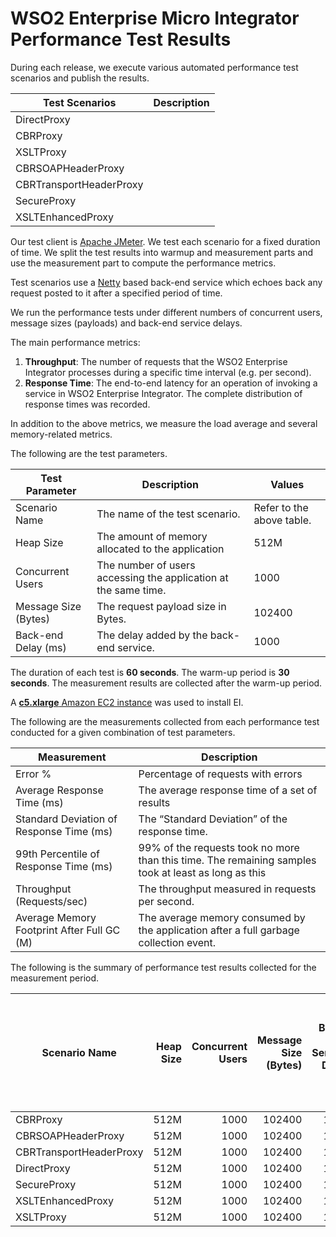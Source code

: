 # WSO2 Enterprise Micro Integrator Performance Test Results

During each release, we execute various automated performance test scenarios and publish the results.

| Test Scenarios | Description |
| --- | --- |
| DirectProxy |  |
| CBRProxy |  |
| XSLTProxy |  |
| CBRSOAPHeaderProxy |  |
| CBRTransportHeaderProxy |  |
| SecureProxy |  |
| XSLTEnhancedProxy |  |

Our test client is [Apache JMeter](https://jmeter.apache.org/index.html). We test each scenario for a fixed duration of
time. We split the test results into warmup and measurement parts and use the measurement part to compute the
performance metrics.

Test scenarios use a [Netty](https://netty.io/) based back-end service which echoes back any request
posted to it after a specified period of time.

We run the performance tests under different numbers of concurrent users, message sizes (payloads) and back-end service
delays.

The main performance metrics:

1. **Throughput**: The number of requests that the WSO2 Enterprise Integrator processes during a specific time interval (e.g. per second).
2. **Response Time**: The end-to-end latency for an operation of invoking a service in WSO2 Enterprise  Integrator. The complete distribution of response times was recorded.

In addition to the above metrics, we measure the load average and several memory-related metrics.

The following are the test parameters.

| Test Parameter | Description | Values |
| --- | --- | --- |
| Scenario Name | The name of the test scenario. | Refer to the above table. |
| Heap Size | The amount of memory allocated to the application | 512M |
| Concurrent Users | The number of users accessing the application at the same time. | 1000 |
| Message Size (Bytes) | The request payload size in Bytes. | 102400 |
| Back-end Delay (ms) | The delay added by the back-end service. | 1000 |

The duration of each test is **60 seconds**. The warm-up period is **30 seconds**.
The measurement results are collected after the warm-up period.

A [**c5.xlarge** Amazon EC2 instance](https://aws.amazon.com/ec2/instance-types/) was used to install EI.

The following are the measurements collected from each performance test conducted for a given combination of
test parameters.

| Measurement | Description |
| --- | --- |
| Error % | Percentage of requests with errors |
| Average Response Time (ms) | The average response time of a set of results |
| Standard Deviation of Response Time (ms) | The “Standard Deviation” of the response time. |
| 99th Percentile of Response Time (ms) | 99% of the requests took no more than this time. The remaining samples took at least as long as this |
| Throughput (Requests/sec) | The throughput measured in requests per second. |
| Average Memory Footprint After Full GC (M) | The average memory consumed by the application after a full garbage collection event. |

The following is the summary of performance test results collected for the measurement period.

|  Scenario Name | Heap Size | Concurrent Users | Message Size (Bytes) | Back-end Service Delay (ms) | Error % | Throughput (Requests/sec) | Average Response Time (ms) | Standard Deviation of Response Time (ms) | 99th Percentile of Response Time (ms) | WSO2 Enterprise Micro Integrator GC Throughput (%) | Average WSO2 Enterprise Micro Integrator Memory Footprint After Full GC (M) |
|---|---:|---:|---:|---:|---:|---:|---:|---:|---:|---:|---:|
|  CBRProxy | 512M | 1000 | 102400 | 1000 | 100 | 3.11 | 120175.4 | 676.04 | 123391 | 29.26 | 483.589 |
|  CBRSOAPHeaderProxy | 512M | 1000 | 102400 | 1000 | 100 | 17057.29 | 43.11 | 1147.51 | 177 | 25.63 | 488.826 |
|  CBRTransportHeaderProxy | 512M | 1000 | 102400 | 1000 | 0 | 218.65 | 4461.05 | 1162.45 | 7807 | 97.21 | 93.268 |
|  DirectProxy | 512M | 1000 | 102400 | 1000 | 0 | 162 | 4453.04 | 1013.65 | 6815 | 98.43 | 28.167 |
|  SecureProxy | 512M | 1000 | 102400 | 1000 | 100 | 66.68 | 14423.05 | 2337.38 | 28415 | 71.42 | 301.053 |
|  XSLTEnhancedProxy | 512M | 1000 | 102400 | 1000 | 68.63 | 6.92 | 106299.05 | 29272.48 | 186367 | 44.66 | 476.511 |
|  XSLTProxy | 512M | 1000 | 102400 | 1000 | 100 | 5 | 122257.04 | 6074.16 | 152575 | 23.62 | 489.94 |
